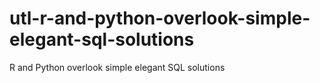 # utl-r-and-python-overlook-simple-elegant-sql-solutions
R and Python overlook simple elegant SQL solutions
